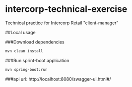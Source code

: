 # intercorp-technical-exercise
Technical practice for Intercorp Retail "client-manager"

##Local usage

###Download dependencies

```sh
mvn clean install
```

###Run sprint-boot application

```sh
mvn spring-boot:run
```

###api url:
http://localhost:8080/swagger-ui.html#/